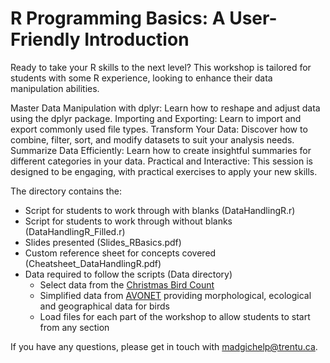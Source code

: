 # R Programming Basics: A User-Friendly Introduction
Ready to take your R skills to the next level? This workshop is tailored for students with some R experience, looking to enhance their data manipulation abilities.

Master Data Manipulation with dplyr: Learn how to reshape and adjust data using the dplyr package.
Importing and Exporting: Learn to import and export commonly used file types.
Transform Your Data: Discover how to combine, filter, sort, and modify datasets to suit your analysis needs.
Summarize Data Efficiently: Learn how to create insightful summaries for different categories in your data.
Practical and Interactive: This session is designed to be engaging, with practical exercises to apply your new skills.

The directory contains the:

* Script for students to work through with blanks (DataHandlingR.r)
* Script for students to work through without blanks (DataHandlingR_Filled.r)
* Slides presented (Slides_RBasics.pdf)
* Custom reference sheet for concepts covered (Cheatsheet_DataHandlingR.pdf)
* Data required to follow the scripts (Data directory)
  + Select data from the [Christmas Bird Count](https://netapp.audubon.org/cbcobservation/)
  + Simplified data from [AVONET](https://onlinelibrary.wiley.com/doi/full/10.1111/ele.13898) providing morphological, ecological and geographical data for birds
  + Load files for each part of the workshop to allow students to start from any section

If you have any questions, please get in touch with madgichelp@trentu.ca.

